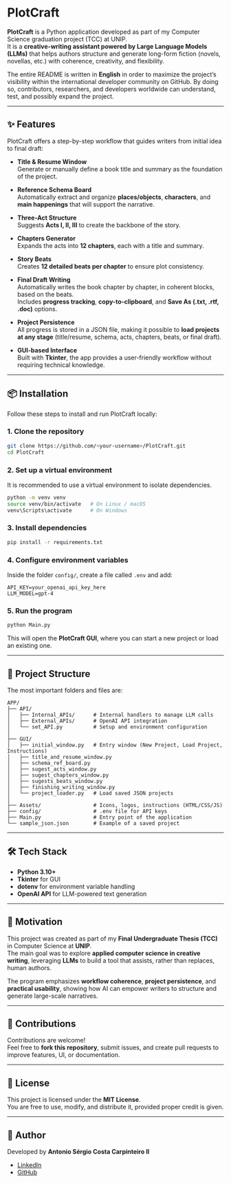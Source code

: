 # PlotCraft

**PlotCraft** is a Python application developed as part of my Computer Science graduation project (TCC) at UNIP.  
It is a **creative-writing assistant powered by Large Language Models (LLMs)** that helps authors structure and generate long-form fiction (novels, novellas, etc.) with coherence, creativity, and flexibility.

The entire README is written in **English** in order to maximize the project’s visibility within the international developer community on GitHub. By doing so, contributors, researchers, and developers worldwide can understand, test, and possibly expand the project.

---

## ✨ Features

PlotCraft offers a step-by-step workflow that guides writers from initial idea to final draft:

- **Title & Resume Window**  
  Generate or manually define a book title and summary as the foundation of the project.

- **Reference Schema Board**  
  Automatically extract and organize **places/objects**, **characters**, and **main happenings** that will support the narrative.

- **Three-Act Structure**  
  Suggests **Acts I, II, III** to create the backbone of the story.

- **Chapters Generator**  
  Expands the acts into **12 chapters**, each with a title and summary.

- **Story Beats**  
  Creates **12 detailed beats per chapter** to ensure plot consistency.

- **Final Draft Writing**  
  Automatically writes the book chapter by chapter, in coherent blocks, based on the beats.  
  Includes **progress tracking**, **copy-to-clipboard**, and **Save As (.txt, .rtf, .doc)** options.

- **Project Persistence**  
  All progress is stored in a JSON file, making it possible to **load projects at any stage** (title/resume, schema, acts, chapters, beats, or final draft).

- **GUI-based Interface**  
  Built with **Tkinter**, the app provides a user-friendly workflow without requiring technical knowledge.

---

## 📦 Installation

Follow these steps to install and run PlotCraft locally:

### 1. Clone the repository
```bash
git clone https://github.com/<your-username>/PlotCraft.git
cd PlotCraft
```

### 2. Set up a virtual environment
It is recommended to use a virtual environment to isolate dependencies.

```bash
python -m venv venv
source venv/bin/activate   # On Linux / macOS
venv\Scripts\activate      # On Windows
```

### 3. Install dependencies
```bash
pip install -r requirements.txt
```

### 4. Configure environment variables
Inside the folder `config/`, create a file called `.env` and add:

```
API_KEY=your_openai_api_key_here
LLM_MODEL=gpt-4
```

### 5. Run the program
```bash
python Main.py
```

This will open the **PlotCraft GUI**, where you can start a new project or load an existing one.

---

## 📂 Project Structure

The most important folders and files are:

```
APP/
├── API/
│   ├── Internal_APIs/      # Internal handlers to manage LLM calls
│   ├── External_APIs/      # OpenAI API integration
│   └── set_API.py          # Setup and environment configuration
│
├── GUI/
│   ├── initial_window.py   # Entry window (New Project, Load Project, Instructions)
│   ├── title_and_resume_window.py
│   ├── schema_ref_board.py
│   ├── sugest_acts_window.py
│   ├── sugest_chapters_window.py
│   ├── sugests_beats_window.py
│   ├── finishing_writing_window.py
│   └── project_loader.py   # Load saved JSON projects
│
├── Assets/                 # Icons, logos, instructions (HTML/CSS/JS)
├── config/                 # .env file for API keys
├── Main.py                 # Entry point of the application
└── sample_json.json        # Example of a saved project
```

---

## 🛠️ Tech Stack

- **Python 3.10+**
- **Tkinter** for GUI
- **dotenv** for environment variable handling
- **OpenAI API** for LLM-powered text generation

---

## 📖 Motivation

This project was created as part of my **Final Undergraduate Thesis (TCC)** in Computer Science at **UNIP**.  
The main goal was to explore **applied computer science in creative writing**, leveraging **LLMs** to build a tool that assists, rather than replaces, human authors.  

The program emphasizes **workflow coherence**, **project persistence**, and **practical usability**, showing how AI can empower writers to structure and generate large-scale narratives.

---

## 🤝 Contributions

Contributions are welcome!  
Feel free to **fork this repository**, submit issues, and create pull requests to improve features, UI, or documentation.

---

## 📜 License

This project is licensed under the **MIT License**.  
You are free to use, modify, and distribute it, provided proper credit is given.

---

## 🔗 Author

Developed by **Antonio Sérgio Costa Carpinteiro II**  
- [LinkedIn](https://www.linkedin.com/)  
- [GitHub](https://github.com/antonioii)
